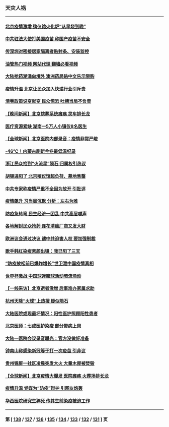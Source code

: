 ### 天灾人祸
---
#### [北京疫情激增 殡仪馆火化炉“从早烧到晚”](../../pages/ncid280/n13886237.md?12170045) 
#### [中共驻法大使打美国疫苗 称国产疫苗不安全](../../pages/ncid280/n13886242.md?12170045) 
#### [传深圳对密接居家隔离者贴封条、安装监控](../../pages/ncid280/n13886185.md?12170045) 
#### [油管热门视频 网站代理 翻墙必看视频](http://138.2.39.72:81/youtube.html?epic-marker?12170045)
#### [大陆抢药潮涌向境外 澳洲药局贴中文告示限购](../../pages/ncid280/n13886157.md?12170045) 
#### [疫情升温 北京让民众加入快递行业引斥责](../../pages/ncid280/n13886152.md?12170045) 
#### [清零政策说变就变 民众慌恐 吐槽当局不负责](../../pages/ncid280/n13886108.md?12170045) 
#### [【晚间新闻】北京殡葬系统瘫痪 灵车排长龙](../../pages/ncid280/n13884579.md?12170045) 
#### [医疗资源紧缺 湖南一5万人小镇仅8名医生](../../pages/ncid280/n13886106.md?12170045) 
#### [【全球新闻】北京医院内部录音：疫情非常严峻](../../pages/ncid280/n13886118.md?12170045) 
#### [-46℃！内蒙古刷新今冬最低温纪录](../../pages/ncid280/n13886083.md?12170045) 
#### [浙江民众拾到“火流星”陨石 归属权引热议](../../pages/ncid280/n13886028.md?12170045) 
#### [胡锡进阳了 北京殡仪馆超负荷、墓地售罄](../../pages/ncid280/n13885942.md?12170045) 
#### [中共专家称疫情严重不全因为放开 引批评](../../pages/ncid280/n13885923.md?12170045) 
#### [疫情飙升 习当局沉默 分析：左右为难](../../pages/ncid280/n13885731.md?12170045) 
#### [防疫急转弯 民生经济一团乱 中共高层噤声](../../pages/ncid280/n13885698.md?12170045) 
#### [各地解封民众抢药 连花清瘟厂商又发大财](../../pages/ncid280/n13885691.md?12170045) 
#### [欧洲议会通过决议 谴中共迫害人权 要加强制裁](../../pages/ncid280/n13885670.md?12170045) 
#### [歌手韩红染疫素颜出镜：我已阳了三天](../../pages/ncid280/n13885717.md?12170045) 
#### [“防疫放松前已爆炸增长”世卫泄中国疫情真相](../../pages/ncid280/n13884968.md?12170045) 
#### [世界杯激战 中国球迷赌球活动暗流涌动](../../pages/ncid280/n13885483.md?12170045) 
#### [【一线采访】北京逝者激增 后事难办家属求助](../../pages/ncid280/n13885361.md?12170045) 
#### [杭州天降“火球”上热搜 疑似陨石](../../pages/ncid280/n13885487.md?12170045) 
#### [大陆医院或现最坏情况：阳性医护照顾阳性患者](../../pages/ncid280/n13885336.md?12170045) 
#### [北京医师：七成医护染疫 部分带病上岗](../../pages/ncid280/n13885419.md?12170045) 
#### [大陆一医院会议录音曝光：官方没做好准备](../../pages/ncid280/n13885308.md?12170045) 
#### [钟南山称感染新冠等于打一次疫苗 引非议](../../pages/ncid280/n13885371.md?12170045) 
#### [贵州锦屏一社区凌晨突发大火 大量木屋被焚毁](../../pages/ncid280/n13885323.md?12170045) 
#### [【全球新闻】北京疫情大爆发 医院瘫痪 火葬场排长龙](../../pages/ncid280/n13885369.md?12170045) 
#### [疫情升温 党媒为“防疫”辩护 引网友炮轰](../../pages/ncid280/n13885179.md?12170045) 
#### [华西医院研究生猝死 传其生前染疫被迫工作](../../pages/ncid280/n13885113.md?12170045) 

---
#### 第 [ [138](./138.md?12170045) / [137](./137.md?12170045) / [136](./136.md?12170045) / [135](./135.md?12170045) / [134](./134.md?12170045) / [133](./133.md?12170045) / [132](./132.md?12170045) / [131](./131.md?12170045) ] 页
